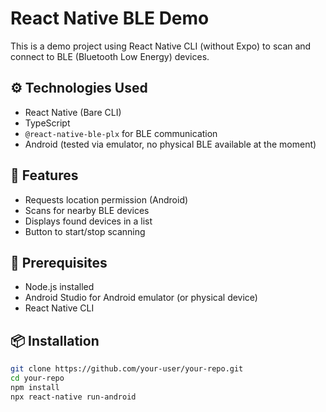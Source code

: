 # React Native BLE Demo

This is a demo project using React Native CLI (without Expo) to scan and connect to BLE (Bluetooth Low Energy) devices.

## ⚙️ Technologies Used

- React Native (Bare CLI)
- TypeScript
- `@react-native-ble-plx` for BLE communication
- Android (tested via emulator, no physical BLE available at the moment)

## 🚀 Features

- Requests location permission (Android)
- Scans for nearby BLE devices
- Displays found devices in a list
- Button to start/stop scanning

## 📱 Prerequisites

- Node.js installed
- Android Studio for Android emulator (or physical device)
- React Native CLI

## 📦 Installation

```bash
git clone https://github.com/your-user/your-repo.git
cd your-repo
npm install
npx react-native run-android
